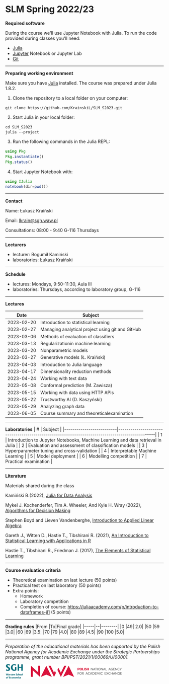 # SLM Spring 2022/23

**Required software**

During the course we'll use Jupyter Notebook with Julia. 
To run the code provided during classes you'll need:
* [Julia](https://julialang.org/downloads/)
* [Jupyter](https://jupyter.org/install) Notebook or Jupyter Lab
* [Git](https://git-scm.com/)

---
**Preparing working environment**

Make sure you have [Julia](https://julialang.org/downloads/) installed.
The course was prepared under Julia 1.8.2.

1. Clone the repository to a local folder on your computer:
```shell
git clone https://github.com/KrainskiL/SLM_S2023.git
```
2. Start Julia in your local folder:
```shell
cd SLM_S2023
julia --project
```
3. Run the following commands in the Julia REPL:
```julia
using Pkg
Pkg.instantiate()
Pkg.status()
```
4. Start Jupyter Notebook with:
```julia
using IJulia
notebook(dir=pwd())
```

---
**Contact**

Name: Łukasz Kraiński

Email: lkrain@sgh.waw.pl

Consultations: 08:00 - 9:40 G-116 Thursdays

---
**Lecturers**

* lecturer: Bogumił Kamiński
* laboratories: Łukasz Kraiński

---
**Schedule**

* lectures: Mondays, 9:50-11:30, Aula III
* laboratories: Thursdays, according to laboratory group, G-116

---
**Lectures**

|     Date          |     Subject                                                                      |
|-------------------|----------------------------------------------------------------------------------|
|     2023-02-20    |     Introduction to statistical learning                                       |
|     2023-02-27   |     Managing analytical project using git and GitHub                           |
|     2023-03-06   |     Methods of evaluation of classifiers                                         |
|     2023-03-13   |     Regularizationin machine learning                                                |
|     2023-03-20    |     Nonparametric models                                                         |
|     2023-03-27   |     Generative models (Ł. Kraiński)                             |
|     2023-04-03   |     Introduction to Julia language                                                    |
|     2023-04-17    |     Dimensionality reduction methods   |
|     2023-04-24   |     Working with text data                                                         |
|     2023-05-08   |     Conformal prediction (M. Zawisza)                                        |
|     2023-05-15   |     Working with data using HTTP APIs                               |
|    2023-05-22    |     Trustworthy AI (D. Kaszyński)                                                     |
|     2023-05-29  |     Analyzing graph data                                            |
|     2023-06-05    |     Course summary and theoreticalexamination                                                |

---
**Laboratories**
|     #                    |     Subject                                                                                    |
|--------------------------|------------------------------------------------------------------------------------------------|
|     1                    |     Introduction to Jupyter Notebooks, Machine Learning and data retrieval in Julia   |
|     2                    |     Evaluation and assessment of classification models                                                    |
|     3                    |     Hyperparameter tuning and cross-validation                                                           |
|     4                    |     Interpretable Machine Learning                                        |
|     5                    |     Model deployment                                                                     |
|     6                    |     Modelling competition                                                                    |
|     7   |     Practical examination                                        |

---
**Literature**

Materials shared during the class

Kamiński  B.(2022),  [Julia  for Data Analysis](https://www.manning.com/books/julia-for-data-analysis)

Mykel  J.  Kochenderfer,  Tim  A.  Wheeler,  And  Kyle  H.  Wray  (2022),  [Algorithms  for  Decision Making](https://algorithmsbook.com/)

Stephen    Boyd    and    Lieven    Vandenberghe, [Introduction    to Applied    Linear    Algebra](http://vmls-book.stanford.edu/)

Gareth  J.,  Witten  D.,  Hastie  T.,  Tibshirani  R.  (2021),  [An  Introduction  to  Statistical  Learning with Applications in R](https://web.stanford.edu/~hastie/ISLR2/ISLRv2_website.pdf)

Hastie T., Tibshirani R., Friedman J. (2017), [The Elements of Statistical Learning](http://www-stat.stanford.edu/~tibs/ElemStatLearn/)

---
**Course evaluation criteria**

* Theoretical examination on last lecture (50 points)
* Practical test on last laboratory (50 points)
* Extra points:
    * Homework
    * Laboratory competition
    * Completion of course: https://juliaacademy.com/p/introduction-to-dataframes-jl1 (5 points)


---
**Grading rules**
|From |To|Final grade|
|-----|--|--------|
|0 |49| 2.0|
|50 |59 |3.0|
|60 |69 |3.5|
|70 |79 |4.0|
|80 |89 |4.5|
|90 |100 |5.0|

---

*Preparation of the educational materials has been supported by the Polish National Agency for Academic Exchange under the Strategic Partnerships programme, grant number BPI/PST/2021/1/00069/U/00001.*

![SGH & NAWA](logo.png)
